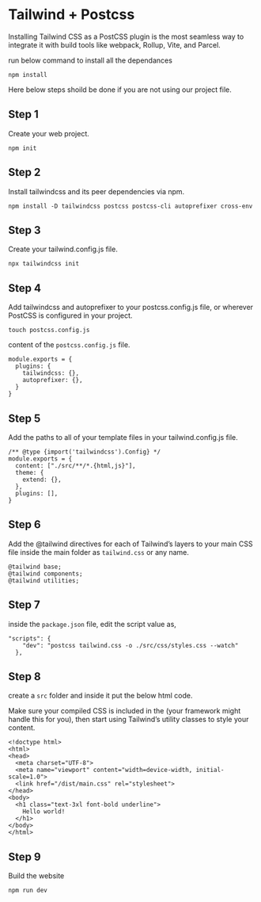 # Tailwind + Postcss #

Installing Tailwind CSS as a PostCSS plugin is the most seamless way to integrate it with build tools like webpack, Rollup, Vite, and Parcel.

run below command to install all the dependances

```
npm install
```

Here below steps shoild be done if you are not using our project file.

## Step 1 ##

Create your web project.

```
npm init
```

## Step 2 ##

Install tailwindcss and its peer dependencies via npm.

```
npm install -D tailwindcss postcss postcss-cli autoprefixer cross-env
```

## Step 3 ##

Create your tailwind.config.js file.

```
npx tailwindcss init
```

## Step 4 ##

Add tailwindcss and autoprefixer to your postcss.config.js file, or wherever PostCSS is configured in your project.

```
touch postcss.config.js
```

content of the `postcss.config.js` file.

```
module.exports = {
  plugins: {
    tailwindcss: {},
    autoprefixer: {},
  }
}
```

## Step 5 ##

Add the paths to all of your template files in your tailwind.config.js file.

```
/** @type {import('tailwindcss').Config} */
module.exports = {
  content: ["./src/**/*.{html,js}"],
  theme: {
    extend: {},
  },
  plugins: [],
}
```

## Step 6 ##

Add the @tailwind directives for each of Tailwind’s layers to your main CSS file inside the main folder as `tailwind.css` or any name.

```
@tailwind base;
@tailwind components;
@tailwind utilities;
```

## Step 7 ##

inside the `package.json` file, edit the script value as,

```
"scripts": {
    "dev": "postcss tailwind.css -o ./src/css/styles.css --watch"
  },
```

## Step 8 ##

create a `src` folder and inside it put the below html code.

Make sure your compiled CSS is included in the <head> (your framework might handle this for you), then start using Tailwind’s utility classes to style your content.

```
<!doctype html>
<html>
<head>
  <meta charset="UTF-8">
  <meta name="viewport" content="width=device-width, initial-scale=1.0">
  <link href="/dist/main.css" rel="stylesheet">
</head>
<body>
  <h1 class="text-3xl font-bold underline">
    Hello world!
  </h1>
</body>
</html>
```

## Step 9 ##

Build the website

```
npm run dev
```
